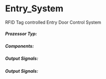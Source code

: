 # Entry_System
RFID Tag controlled Entry Door Control System
##### Prozessor Typ:
##### Components:
##### Output Signals:
##### Output Signals:
